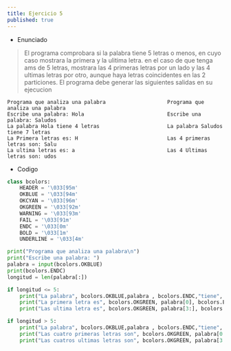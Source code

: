 ```yaml
---
title: Ejercicio 5
published: true
---
```

- Enunciado 
> El programa comprobara si la palabra tiene 5 letras o menos, en cuyo caso mostrara la primera y la ulitima letra. 
> en el caso de que tenga ams de 5 letras, mostrara las 4 primeras letras por un lado y las 4 ultimas letras por otro, aunque haya letras coincidentes en las 2 particiones. 
> El programa debe generar las siguientes salidas en su ejecucion

```
Programa que analiza una palabra                    Programa que analiza una palabra 
Escribe una palabra: Hola                           Escribe una palabra: Saludos 
La palabra Hola tiene 4 letras                      La palabra Saludos tiene 7 letras   
La Primera letras es: H                             Las 4 primeras letras son: Salu
La ultima letras es: a                              Las 4 Ultimas letras son: udos
```


- Codigo 


```python
class bcolors:
    HEADER = '\033[95m'
    OKBLUE = '\033[94m'
    OKCYAN = '\033[96m'
    OKGREEN = '\033[92m'
    WARNING = '\033[93m'
    FAIL = '\033[91m'
    ENDC = '\033[0m'
    BOLD = '\033[1m'
    UNDERLINE = '\033[4m'

print("Programa que analiza una palabra\n")
print("Escribe una palabra: ")
palabra = input(bcolors.OKBLUE)
print(bcolors.ENDC)
longitud = len(palabra[:])

if longitud <= 5: 
    print("La palabra", bcolors.OKBLUE,palabra , bcolors.ENDC,"tiene", bcolors.OKCYAN, len(palabra[:5]), bcolors.ENDC, "letras")
    print("La primera letra es", bcolors.OKGREEN, palabra[0], bcolors.ENDC)
    print("Las ultima letra es", bcolors.OKGREEN, palabra[3:], bcolors.ENDC)

if longitud > 5:
    print("La palabra", bcolors.OKBLUE,palabra , bcolors.ENDC,"tiene", bcolors.OKCYAN, len(palabra[:10]), bcolors.ENDC, "letras")
    print("Las cuatro primeras letras son", bcolors.OKGREEN, palabra[0:4], bcolors.ENDC)
    print("Las cuatros ultimas letras son", bcolors.OKGREEN, palabra[3:], bcolors.ENDC)
```